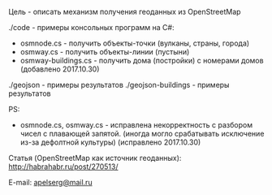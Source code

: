 ﻿Цель - описать механизм получения геоданных из OpenStreetMap

./code - примеры консольных программ на C#:
  - osmnode.cs - получить объекты-точки (вулканы, страны, города)
  - osmway.cs - получить объекты-линии (пустыни)
  - osmway-buildings.cs - получить дома (постройки) с номерами домов
    (добавлено 2017.10.30)

./geojson - примеры результатов
./geojson-buildings - примеры результатов


PS:
  - osmnode.cs, osmway.cs - исправлена некорректность с разбором чисел с плавающей запятой.
    (иногда могло срабатывать исключение из-за дефолтной культуры) (исправлено 2017.10.30)

Статья (OpenStreetMap как источник геоданных): http://habrahabr.ru/post/270513/

E-mail: apelserg@mail.ru
